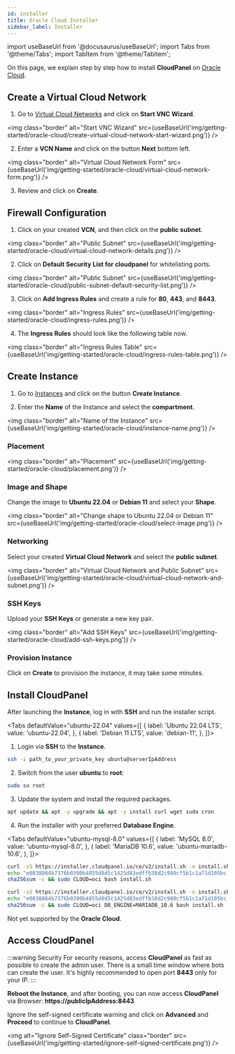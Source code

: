 ```yaml
---
id: installer
title: Oracle Cloud Installer
sidebar_label: Installer
---
```


import useBaseUrl from '@docusaurus/useBaseUrl';
import Tabs from '@theme/Tabs';
import TabItem from '@theme/TabItem';

On this page, we explain step by step how to install **CloudPanel** on [Oracle Cloud](https://www.oracle.com/cloud/).

## Create a Virtual Cloud Network

1. Go to [Virtual Cloud Networks](https://cloud.oracle.com/networking/vcns) and click on **Start VNC Wizard**.

<img class="border" alt="Start VNC Wizard" src={useBaseUrl('img/getting-started/oracle-cloud/create-virtual-cloud-network-start-wizard.png')} />

2. Enter a **VCN Name** and click on the button **Next** bottom left.

<img class="border" alt="Virtual Cloud Network Form" src={useBaseUrl('img/getting-started/oracle-cloud/virtual-cloud-network-form.png')} />

3. Review and click on **Create**.

## Firewall Configuration

1. Click on your created **VCN**, and then click on the **public subnet**.

<img class="border" alt="Public Subnet" src={useBaseUrl('img/getting-started/oracle-cloud/virtual-cloud-network-details.png')} />

2. Click on **Default Security List for cloudpanel** for whitelisting ports.

<img class="border" alt="Public Subnet" src={useBaseUrl('img/getting-started/oracle-cloud/public-subnet-default-security-list.png')} />

3. Click on **Add Ingress Rules**  and create a rule for **80**, **443**, and **8443**.

<img class="border" alt="Ingress Rules" src={useBaseUrl('img/getting-started/oracle-cloud/ingress-rules.png')} />

4. The **Ingress Rules** should look like the following table now.

<img class="border" alt="Ingress Rules Table" src={useBaseUrl('img/getting-started/oracle-cloud/ingress-rules-table.png')} />

## Create Instance

1. Go to [Instances](https://cloud.oracle.com/compute/instances) and click on the button **Create Instance**.

2. Enter the **Name** of the Instance and select the **compartment**.

<img class="border" alt="Name of the Instance" src={useBaseUrl('img/getting-started/oracle-cloud/instance-name.png')} />

### Placement

<img class="border" alt="Placement" src={useBaseUrl('img/getting-started/oracle-cloud/placement.png')} />

### Image and Shape

Change the image to **Ubuntu 22.04** or **Debian 11** and select your **Shape**.

<img class="border" alt="Change shape to Ubuntu 22.04 or Debian 11" src={useBaseUrl('img/getting-started/oracle-cloud/select-image.png')} />

### Networking

Select your created **Virtual Cloud Network** and select the **public subnet**.

<img class="border" alt="Virtual Cloud Network and Public Subnet" src={useBaseUrl('img/getting-started/oracle-cloud/virtual-cloud-network-and-subnet.png')} />

### SSH Keys

Upload your **SSH Keys** or generate a new key pair.

<img class="border" alt="Add SSH Keys" src={useBaseUrl('img/getting-started/oracle-cloud/add-ssh-keys.png')} />

### Provision Instance

Click on **Create** to provision the instance, it may take some minutes.

## Install CloudPanel

After launching the **Instance**, log in with **SSH** and run the installer script.

<Tabs
defaultValue="ubuntu-22.04"
values={[
{ label: 'Ubuntu 22.04 LTS', value: 'ubuntu-22.04', },
{ label: 'Debian 11 LTS', value: 'debian-11', },
]}>
<TabItem value="ubuntu-22.04">

1. Login via **SSH** to the **Instance**.

```bash
ssh -i path_to_your_private_key ubuntu@serverIpAddress
```

2. Switch from the user **ubuntu** to **root**:

```bash
sudo su root
```

3. Update the system and install the required packages.

```bash
apt update && apt -y upgrade && apt -y install curl wget sudo cron
```

4. Run the installer with your preferred **Database Engine**.

<Tabs
defaultValue="ubuntu-mysql-8.0"
values={[
{ label: 'MySQL 8.0', value: 'ubuntu-mysql-8.0', },
{ label: 'MariaDB 10.6', value: 'ubuntu-mariadb-10.6', },
]}>
<TabItem value="ubuntu-mysql-8.0">

```bash
curl -sS https://installer.cloudpanel.io/ce/v2/install.sh -o install.sh; \
echo "e0838864b7376b0390b4855d8d5c1425d83edffb38d2c980cf5b1c1a71d105bc install.sh" | \
sha256sum -c && sudo CLOUD=oci bash install.sh
```

</TabItem>
<TabItem value="ubuntu-mariadb-10.6">

```bash
curl -sS https://installer.cloudpanel.io/ce/v2/install.sh -o install.sh; \
echo "e0838864b7376b0390b4855d8d5c1425d83edffb38d2c980cf5b1c1a71d105bc install.sh" | \
sha256sum -c && sudo CLOUD=oci DB_ENGINE=MARIADB_10.6 bash install.sh
```

</TabItem>
</Tabs>

</TabItem>
<TabItem value="debian-11">

Not yet supported by the **Oracle Cloud**.

</TabItem>
</Tabs>

## Access CloudPanel

:::warning Security
For security reasons, access **CloudPanel** as fast as possible to create the admin user. There is a small time window where bots can create the user.
It's highly recommended to open port **8443** only for your IP.
:::

**Reboot the Instance**, and after booting, you can now access **CloudPanel** via Browser: **https://publicIpAddress:8443**

Ignore the self-signed certificate warning and click on **Advanced** and **Proceed** to continue to **CloudPanel**.

<img alt="Ignore Self-Signed Certificate" class="border" src={useBaseUrl('img/getting-started/ignore-self-signed-certificate.png')} />